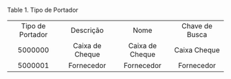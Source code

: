 <div id="d122507e1" class="table">

<div class="table-title">

Table 1. Tipo de
Portador

</div>

<div class="table-contents">

|                  |                 |                 |                |
| :--------------: | :-------------: | :-------------: | :------------: |
| Tipo de Portador |    Descrição    |      Nome       | Chave de Busca |
|     5000000      | Caixa de Cheque | Caixa de Cheque |  Caixa Cheque  |
|     5000001      |   Fornecedor    |   Fornecedor    |   Fornecedor   |

</div>

</div>
